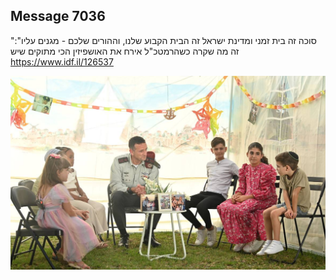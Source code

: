 ## Message 7036

"סוכה זה בית זמני ומדינת ישראל זה הבית הקבוע שלנו, וההורים שלכם - מגנים עליו":
זה מה שקרה כשהרמטכ"ל אירח את האושפיזין הכי מתוקים שיש
https://www.idf.il/126537

![Photo](./7036/7036_photo.jpg)

